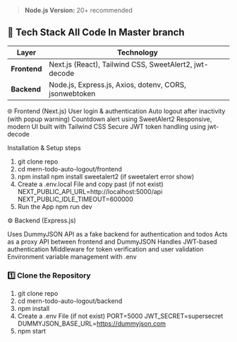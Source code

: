 > **Node.js Version:** 20+ recommended 

## 🧰 Tech Stack All Code In Master branch

| Layer | Technology |
|-------|-------------|
| **Frontend** | Next.js (React), Tailwind CSS, SweetAlert2, jwt-decode |
| **Backend** | Node.js, Express.js, Axios, dotenv, CORS, jsonwebtoken

🌐 Frontend (Next.js)
User login & authentication
Auto logout after inactivity (with popup warning)
Countdown alert using SweetAlert2
Responsive, modern UI built with Tailwind CSS
Secure JWT token handling using jwt-decode

Installation & Setup steps
1. git clone repo
2. cd mern-todo-auto-logout/frontend
3. npm install 
 npm install sweetalert2 (if sweetalert error show)
4. Create a .env.local File and copy past (if not exist)
NEXT_PUBLIC_API_URL=http://localhost:5000/api
NEXT_PUBLIC_IDLE_TIMEOUT=600000 
5. Run the App
npm run dev

⚙️ Backend (Express.js)

Uses DummyJSON API as a fake backend for authentication and todos
Acts as a proxy API between frontend and DummyJSON
Handles JWT-based authentication
Middleware for token verification and user validation
Environment variable management with .env


### 1️⃣ Clone the Repository
1. git clone repo
2. cd mern-todo-auto-logout/backend
3. npm install
4. Create a .env File (if not exist)
PORT=5000
JWT_SECRET=supersecret
DUMMYJSON_BASE_URL=https://dummyjson.com
5. npm start

